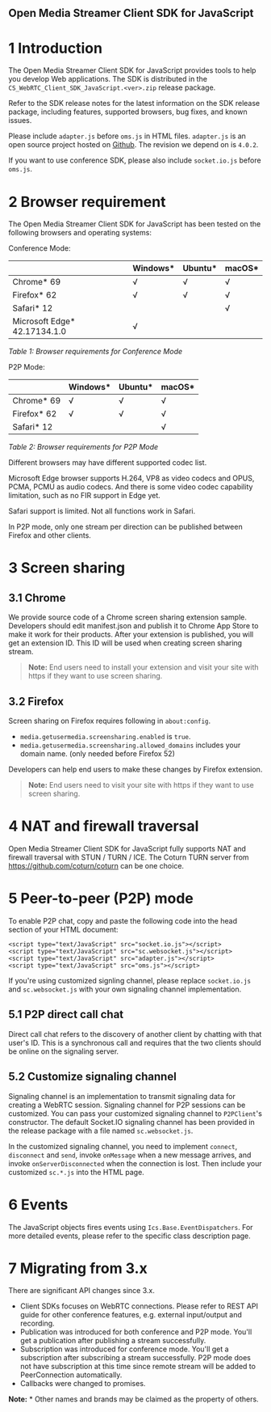 Open Media Streamer Client SDK for JavaScript
------------------

# 1 Introduction
The Open Media Streamer Client SDK for JavaScript provides tools to help you develop Web applications. The SDK is distributed in the `CS_WebRTC_Client_SDK_JavaScript.<ver>.zip`  release package.

Refer to the SDK release notes for the latest information on the SDK release package, including features, supported browsers, bug fixes, and known issues.

Please include `adapter.js` before `oms.js` in HTML files. `adapter.js` is an open source project hosted on [Github](https://github.com/webrtc/adapter). The revision we depend on is `4.0.2`.

If you want to use conference SDK, please also include `socket.io.js` before `oms.js`.

# 2 Browser requirement

The Open Media Streamer Client SDK for JavaScript has been tested on the following browsers and operating systems:

Conference Mode:

|                                 | Windows* | Ubuntu* | macOS* |
| ------------------------------- | -------- | ------- |------- |
| Chrome* 69                      | √        | √       | √      |
| Firefox* 62                     | √        | √       | √      |
| Safari* 12                      |          |         | √      |
| Microsoft Edge* 42.17134.1.0    | √        |         |        |    |

*Table 1: Browser requirements for Conference Mode*


P2P Mode:

|                                 | Windows* | Ubuntu* | macOS* |
| ------------------------------- | -------- | ------- |------- |
| Chrome* 69                      | √        | √       | √      |
| Firefox* 62                     | √        | √       | √      |
| Safari* 12                      |          |         | √      |

*Table 2: Browser requirements for P2P Mode*


Different browsers may have different supported codec list.

Microsoft Edge browser supports H.264, VP8 as video codecs and OPUS, PCMA, PCMU as audio codecs. And there is some video codec capability limitation, such as no FIR support in Edge yet.

Safari support is limited. Not all functions work in Safari.

In P2P mode, only one stream per direction can be published between Firefox and other clients.

# 3 Screen sharing

## 3.1 Chrome
We provide source code of a Chrome screen sharing extension sample. Developers should edit manifest.json and publish it to Chrome App Store to make it work for their products. After your extension is published, you will get an extension ID. This ID will be used when creating screen sharing stream.

> **Note:** End users need to install your extension and visit your site with https if they want to use screen sharing.

## 3.2 Firefox
Screen sharing on Firefox requires following in `about:config`.

- `media.getusermedia.screensharing.enabled` is `true`.
- `media.getusermedia.screensharing.allowed_domains` includes your domain name. (only needed before Firefox 52)

Developers can help end users to make these changes by Firefox extension.

> **Note:** End users need to visit your site with https if they want to use screen sharing.

# 4 NAT and firewall traversal
Open Media Streamer Client SDK for JavaScript fully supports NAT and firewall traversal with STUN / TURN / ICE. The Coturn TURN server from https://github.com/coturn/coturn can be one choice.

# 5 Peer-to-peer (P2P) mode
To enable P2P chat, copy and paste the following code into the head section of your HTML document:
~~~~~~{.js}
<script type="text/JavaScript" src="socket.io.js"></script>
<script type="text/JavaScript" src="sc.websocket.js"></script>
<script type="text/JavaScript" src="adapter.js"></script>
<script type="text/JavaScript" src="oms.js"></script>
~~~~~~
If you're using customized signling channel, please replace `socket.io.js` and `sc.websocket.js` with your own signaling channel implementation.

## 5.1 P2P direct call chat

Direct call chat refers to the discovery of another client by chatting with that user's ID. This is a synchronous call and requires that the two clients should be online on the signaling server.

## 5.2 Customize signaling channel

Signaling channel is an implementation to transmit signaling data for creating a WebRTC session. Signaling channel for P2P sessions can be customized. You can pass your customized signaling channel to `P2PClient`'s constructor. The default Socket.IO signaling channel has been provided in the release package with a file named `sc.websocket.js`.

In the customized signaling channel, you need to implement `connect`, `disconnect` and `send`, invoke `onMessage` when a new message arrives, and invoke `onServerDisconnected` when the connection is lost. Then include your customized `sc.*.js` into the HTML page.

# 6 Events

The JavaScript objects fires events using `Ics.Base.EventDispatchers`. For more detailed events, please refer to the specific class description page.

# 7 Migrating from 3.x

There are significant API changes since 3.x.
- Client SDKs focuses on WebRTC connections. Please refer to REST API guide for other conference features, e.g. external input/output and recording.
- Publication was introduced for both conference and P2P mode. You'll get a publication after publishing a stream successfully.
- Subscription was introduced for conference mode. You'll get a subscription after subscribing a stream successfully. P2P mode does not have subscription at this time since remote stream will be added to PeerConnection automatically.
- Callbacks were changed to promises.

**Note:** \* Other names and brands may be claimed as the property of others.

